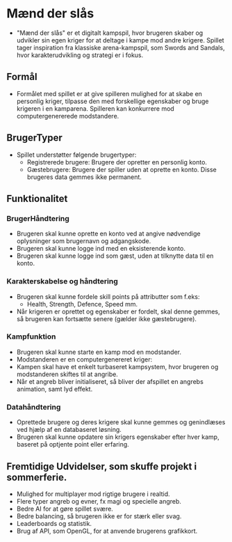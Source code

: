 # Mænd der slås

- "Mænd der slås" er et digitalt kampspil, hvor brugeren skaber og udvikler sin egen kriger for at deltage i kampe mod andre krigere. Spillet tager inspiration fra klassiske arena-kampspil, som Swords and Sandals, hvor karakterudvikling og strategi er i fokus.

## Formål

- Formålet med spillet er at give spilleren mulighed for at skabe en personlig kriger, tilpasse den med forskellige egenskaber og bruge krigeren i en kamparena. Spilleren kan konkurrere mod computergenererede modstandere.

## BrugerTyper

- Spillet understøtter følgende brugertyper:
  - Registrerede brugere: Brugere der opretter en personlig konto.
  - Gæstebrugere: Brugere der spiller uden at oprette en konto. Disse brugeres data gemmes ikke permanent.

## Funktionalitet

### BrugerHåndtering

- Brugeren skal kunne oprette en konto ved at angive nødvendige oplysninger som brugernavn og adgangskode.
- Brugeren skal kunne logge ind med en eksisterende konto.
- Brugeren skal kunne logge ind som gæst, uden at tilknytte data til en konto.

### Karakterskabelse og håndtering

- Brugeren skal kunne fordele skill points på attributter som f.eks:
  - Health, Strength, Defence, Speed mm.
- Når krigeren er oprettet og egenskaber er fordelt, skal denne gemmes, så brugeren kan fortsætte senere (gælder ikke gæstebrugere).

### Kampfunktion

- Brugeren skal kunne starte en kamp mod en modstander.
- Modstanderen er en computergenereret kriger:
- Kampen skal have et enkelt turbaseret kampsystem, hvor brugeren og modstanderen skiftes til at angribe.
- Når et angreb bliver initialiseret, så bliver der afspillet en angrebs animation, samt lyd effekt.

### Datahåndtering

- Oprettede brugere og deres krigere skal kunne gemmes og genindlæses ved hjælp af en databaseret løsning.
- Brugeren skal kunne opdatere sin krigers egenskaber efter hver kamp, baseret på optjente point eller erfaring.

## Fremtidige Udvidelser, som skuffe projekt i sommerferie.

- Mulighed for multiplayer mod rigtige brugere i realtid.
- Flere typer angreb og evner, fx magi og specielle angreb.
- Bedre AI for at gøre spillet svære.
- Bedre balancing, så brugeren ikke er for stærk eller svag.
- Leaderboards og statistik.
- Brug af API, som OpenGL, for at anvende brugerens grafikkort.
